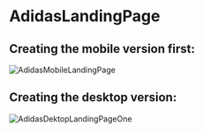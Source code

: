 # AdidasLandingPage

<h2>Creating the mobile version first:</h2>

![AdidasMobileLandingPage](https://github.com/user-attachments/assets/cb552122-2b90-474d-9fb5-b32a61ca2d5e)


<h2>Creating the desktop version: </h2>

![AdidasDektopLandingPageOne](https://github.com/user-attachments/assets/bbafbf89-7c73-43e9-addf-539474c6fb7d)
